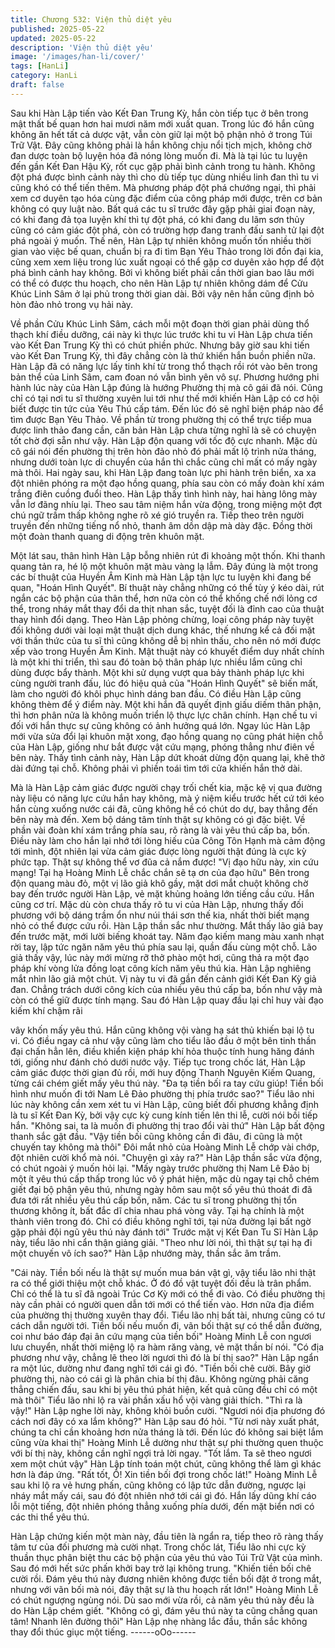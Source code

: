 ```yaml
---
title: Chương 532: Viện thủ diệt yêu
published: 2025-05-22
updated: 2025-05-22
description: 'Viện thủ diệt yêu'
image: '/images/han-li/cover/'
tags: [HanLi]
category: HanLi
draft: false
---
```


Sau khi Hàn Lập tiến vào Kết Đan Trung Kỳ, hắn còn tiếp tục ở
bên trong mật thất bế quan hơn hai mươi năm mới xuất quan.
Trong lúc đó hắn cũng không ăn hết tất cả dược vật, vẫn còn giữ
lại một bộ phận nhỏ ở trong Túi Trữ Vật.
Đây cũng không phải là hắn không chịu nổi tịch mịch, không chờ
đan dược toàn bộ luyện hóa đã nóng lòng muốn đi.
Mà là tại lúc tu luyện đến gần Kết Đan Hậu Kỳ, rốt cục gặp phải
bình cảnh trong tu hành. Không đột phá được bình cảnh này thì
cho dù tiếp tục dùng nhiều linh đan thì tu vi cũng khó có thể tiến
thêm.
Mà phương pháp đột phá chướng ngại, thì phải xem cơ duyên tạo
hóa cùng đặc điểm của công pháp mới được, trên cơ bản không
có quy luật nào.
Bất quá các tu sĩ trước đây gặp phải giai đoạn này, có khi đang đả
tọa luyện khí thì tự đột phá, có khi đang du lãm sơn thủy cũng có
cảm giác đột phá, còn có trường hợp đang tranh đấu sanh tử lại
đột phá ngoài ý muốn.
Thế nên, Hàn Lập tự nhiên không muốn tốn nhiều thời gian vào
việc bế quan, chuẩn bị ra đi tìm Bạn Yêu Thảo trong lời đồn đại
kia, cũng xem xem liệu trong lúc xuất ngoại có thể gặp cơ duyên
xảo hợp để đột phá bình cảnh hay không.
Bởi vì không biết phải cần thời gian bao lâu mới có thể có được
thu hoạch, cho nên Hàn Lập tự nhiên không dám để Cửu Khúc
Linh Sâm ở lại phủ trong thời gian dài.
Bởi vậy nên hắn cũng định bỏ hòn đảo nhỏ trong vụ hải này.

Về phần Cửu Khúc Linh Sâm, cách mỗi một đoạn thời gian phải
dùng thổ thạch khí điều dưỡng, cái này kì thực lúc trước khi tu vi
Hàn Lập chưa tiến vào Kết Đan Trung Kỳ thì có chút phiền phức.
Nhưng bây giờ sau khi tiến vào Kết Đan Trung Kỳ, thì đây chẳng
còn là thứ khiến hắn buồn phiền nữa.
Hàn Lập đã có năng lực lấy tinh khí từ trong thổ thạch rồi rót vào
bên trong bản thể của Linh Sâm, cam đoan nó vẫn bình yên vô
sự.
Phương hướng phi hành lúc này của Hàn Lập đúng là hướng
Phường thị mà cô gái đã nói. Cũng chỉ có tại nơi tu sĩ thường
xuyên lui tới như thế mới khiến Hàn Lập có cơ hội biết được tin
tức của Yêu Thú cấp tám.
Đến lúc đó sẽ nghĩ biện pháp nào để tìm được Bạn Yêu Thảo.
Về phần từ trong phường thị có thể trực tiếp mua được linh thảo
đang cần, căn bản Hàn Lập chưa từng nghĩ là sẽ có chuyện tốt
chờ đợi sẵn như vậy.
Hàn Lập độn quang với tốc độ cực nhanh.
Mặc dù cô gái nói đến phường thị trên hòn đảo nhỏ đó phải mất lộ
trình nửa tháng, nhưng dưới toàn lực di chuyển của hắn thì chắc
cũng chỉ mất có mấy ngày mà thôi.
Hai ngày sau, khi Hàn Lập đang toàn lực phi hành trên biển, xa xa
đột nhiên phóng ra một đạo hồng quang, phía sau còn có mấy
đoàn khí xám trắng điên cuồng đuổi theo.
Hàn Lập thấy tình hình này, hai hàng lông mày vẫn lơ đãng nhíu
lại.
Theo sau tâm niệm hắn vừa động, trong miệng một đợt chú ngữ
trầm thấp không nghe rõ xé gió truyền ra. Tiếp theo trên người
truyền đến những tiếng nổ nhỏ, thanh âm dồn dập mà dày đặc.
Đồng thời một đoàn thanh quang di động trên khuôn mặt.

Một lát sau, thân hình Hàn Lập bỗng nhiên rút đi khoảng một
thốn. Khi thanh quang tản ra, hé lộ một khuôn mặt màu vàng lạ
lẫm.
Đây đúng là một trong các bí thuật của Huyền Âm Kinh mà Hàn
Lập tận lực tu luyện khi đang bế quan, "Hoán Hình Quyết".
Bí thuật này chẳng những có thể tùy ý kéo dài, rút ngắn các bộ
phận của thân thể, hơn nữa còn có thể khống chế nới lỏng cơ
thể, trong nháy mắt thay đổi da thịt nhan sắc, tuyệt đối là đỉnh cao
của thuật thay hình đổi dạng.
Theo Hàn Lập phỏng chừng, loại công pháp này tuyệt đối không
dưới vài loại mật thuật dịch dung khác, thế nhưng kể cả đối mặt
với thần thức của tu sĩ thì cũng không dễ bị nhìn thấu, cho nên nó
mới được xếp vào trong Huyền Âm Kinh.
Mật thuật này có khuyết điểm duy nhất chính là một khi thi triển,
thì sau đó toàn bộ thân pháp lực nhiều lắm cũng chỉ dùng được
bẩy thành.
Một khi sử dụng vượt qua bảy thành pháp lực khi cùng người
tranh đấu, lúc đó hiệu quả của "Hoán Hình Quyết" sẽ biến mất,
làm cho người đó khôi phục hình dáng ban đầu.
Có điều Hàn Lập cũng không thèm để ý điểm này.
Một khi hắn đã quyết định giấu diếm thân phận, thì hơn phân nửa
là không muốn triển lộ thực lực chân chính. Hạn chế tu vi đối với
hắn thực sự cũng không có ảnh hưởng quá lớn.
Ngay lúc Hàn Lập mới vừa sửa đổi lại khuôn mặt xong, đạo hồng
quang nọ cũng phát hiện chỗ của Hàn Lập, giống như bắt được
vật cứu mạng, phóng thẳng như điên về bên này.
Thấy tình cảnh này, Hàn Lập dứt khoát dừng độn quang lại, khẽ
thở dài đứng tại chỗ.
Không phải vì phiền toái tìm tới cửa khiến hắn thở dài.

Mà là Hàn Lập cảm giác được người chạy trối chết kia, mặc kệ vị
qua đường này liệu có năng lực cứu hắn hay không, mà ý niệm
kiểu trước hết cứ tới kéo hắn cùng xuống nước cái đã, cũng
không hề có chút do dự, bay thẳng đến bên này mà đến. Xem bộ
dáng tâm tính thật sự không có gì đặc biệt.
Về phần vài đoàn khí xám trắng phía sau, rõ ràng là vài yêu thú
cấp ba, bốn.
Điều này làm cho hắn lại nhớ tới lòng hiếu của Công Tôn Hạnh
mà cảm động tới mình, đột nhiên lại vừa cảm giác được lòng
người thật đúng là cực kỳ phức tạp.
Thật sự không thể vơ đũa cả nắm được!
"Vị đạo hữu này, xin cứu mạng! Tại hạ Hoàng Minh Lễ chắc chắn
sẽ tạ ơn của đạo hữu" Bên trong độn quang màu đỏ, một vị lão
giả khô gầy, mặt dơi mắt chuột không chờ bay đến trước người
Hàn Lập, vẻ mặt khủng hoảng lớn tiếng cầu cứu.
Hắn cũng cơ trí. Mặc dù còn chưa thấy rõ tu vi của Hàn Lập,
nhưng thấy đối phương với bộ dáng trầm ổn như núi thái sơn thế
kia, nhất thời biết mạng nhỏ có thể được cứu rồi.
Hàn Lập thần sắc như thường. Mắt thấy lão giả bay đến trước
mặt, mới lười biếng khoát tay. Năm đạo kiếm mang màu xanh
nhạt rời tay, lập tức ngăn năm yêu thú phía sau lại, quần đấu
cùng một chỗ.
Lão giả thấy vậy, lúc này mới mừng rỡ thở phào một hơi, cũng
thả ra một đạo pháp khí vòng lửa đồng loạt công kích năm yêu
thú kia.
Hàn Lập nghiêng mắt nhìn lão giả một chút. Vị này tu vi đã gần
đến cảnh giới Kết Đan Kỳ giả đan. Chẳng trách dưới công kích
của nhiều yêu thú cấp ba, bốn như vậy mà còn có thể giữ được
tính mạng.
Sau đó Hàn Lập quay đầu lại chỉ huy vài đạo kiếm khí chậm rãi

vây khốn mấy yêu thú. Hắn cũng không vội vàng hạ sát thủ khiến
bại lộ tu vi.
Có điều ngay cả như vậy cũng làm cho tiểu lão đầu ở một bên
tinh thần đại chấn hẳn lên, điều khiển kiện pháp khí hỏa thuộc
tính hung hăng đánh tới, giống như đánh chó dưới nước vậy.
Tiếp tục trong chốc lát, Hàn Lập cảm giác được thời gian đủ rồi,
mới huy động Thanh Nguyên Kiếm Quang, từng cái chém giết
mấy yêu thú này.
"Đa tạ tiền bối ra tay cứu giúp! Tiền bối hình như muốn đi tới Nam
Lê Đảo phường thị phía trước sao?" Tiểu lão nhi lúc này không
cần xem xét tu vi Hàn Lập, cũng biết đối phương khẳng định là tu
sĩ Kết Đan Kỳ, bởi vậy cực kỳ cung kính tiến lên thi lễ, cười nói
bồi tiếp hắn.
"Không sai, ta là muốn đi phường thị trao đổi vài thứ" Hàn Lập bất
động thanh sắc gật đầu.
"Vậy tiền bối cũng không cần đi đâu, đi cũng là một chuyến tay
không mà thôi" Đôi mắt nhỏ của Hoàng Minh Lễ chớp vài chớp,
đột nhiên cười khổ mà nói.
"Chuyện gì xảy ra?" Hàn Lập thần sắc vừa động, có chút ngoài ý
muốn hỏi lại.
"Mấy ngày trước phường thị Nam Lê Đảo bị một ít yêu thú cấp
thấp trong lúc vô ý phát hiện, mặc dù ngay tại chỗ chém giết đại
bộ phận yêu thú, nhưng ngày hôm sau một số yêu thú thoát đi đã
đưa tới rất nhiều yêu thú cấp bốn, năm. Các tu sĩ trong phường thị
tổn thương không ít, bất đắc dĩ chia nhau phá vòng vây. Tại hạ
chính là một thành viên trong đó. Chỉ có điều không nghĩ tới, tại
nửa đường lại bất ngờ gặp phải đội ngũ yêu thú này đánh tới"
Trước mặt vị Kết Đan Tu Sĩ Hàn Lập này, tiểu lão nhi cẩn thận
giảng giải.
"Theo như lời nói, thì thật sự tại hạ đi một chuyến vô ích sao?"
Hàn Lập nhướng mày, thần sắc âm trầm.

"Cái này. Tiền bối nếu là thật sự muốn mua bán vật gì, vậy tiểu
lão nhi thật ra có thể giới thiệu một chỗ khác. Ở đó đồ vật tuyệt
đối đều là trân phẩm. Chỉ có thể là tu sĩ đã ngoài Trúc Cơ Kỳ mới
có thể đi vào. Có điều phường thị này cần phải có người quen dẫn
tới mới có thể tiến vào. Hơn nữa địa điểm của phường thị thường
xuyên thay đổi. Tiểu lão nhị bất tài, nhưng cũng có tư cách dẫn
người tới. Tiền bối nếu muốn đi, vãn bối thật sự có thể dẫn
đường, coi như báo đáp đại ân cứu mạng của tiền bối" Hoàng
Minh Lễ con ngươi lưu chuyển, nhất thời miệng lộ ra hàm răng
vàng, vẻ mặt thần bí nói.
"Có địa phương như vậy, chẳng lẽ theo lời ngươi thì đó là bí thị
sao?" Hàn Lập ngẩn ra một lúc, dường như đang nghĩ tới cái gì
đó.
"Tiền bối chê cười. Bây giờ phường thị, nào có cái gì là phân chia
bí thị đâu. Không ngừng phải căng thẳng chiến đấu, sau khi bị yêu
thú phát hiện, kết quả cũng đều chỉ có một mà thôi" Tiểu lão nhi lộ
ra vài phần xấu hổ vội vàng giải thích.
"Thì ra là vậy!" Hàn Lập nghe lời này, không khỏi buồn cười.
"Ngươi nói địa phương đó cách nơi đây có xa lắm không?" Hàn
Lập sau đó hỏi.
"Từ nơi này xuất phát, chúng ta chỉ cần khoảng hơn nửa tháng là
tới. Đến lúc đó không sai biệt lắm cũng vừa khai thị" Hoàng Minh
Lễ dường như thật sự phi thường quen thuộc với bí thị này,
không cần nghĩ ngợi trả lời ngay.
"Tốt lắm. Ta sẽ theo ngươi xem một chút vậy" Hàn Lập tính toán
một chút, cũng không thể làm gì khác hơn là đáp ứng.
"Rất tốt, Ồ! Xin tiền bối đợi trong chốc lát!" Hoàng Minh Lễ sau khi
lộ ra vẻ hưng phấn, cũng không có lập tức dẫn đường, ngược lại
nháy mắt mấy cái, sau đó đột nhiên nhớ tới cái gì đó.
Hắn lấy dũng khí cáo lỗi một tiếng, đột nhiên phóng thẳng xuống
phía dưới, đến mặt biển nơi có các thi thể yêu thú.

Hàn Lập chứng kiến một màn này, đầu tiên là ngẩn ra, tiếp theo
rõ ràng thấy tâm tư của đối phương mà cười nhạt.
Trong chốc lát, Tiểu lão nhi cực kỳ thuần thục phân biệt thu các
bộ phận của yêu thú vào Túi Trữ Vật của mình.
Sau đó mới hết sức phấn khởi bay trở lại không trung.
"Khiến tiền bối chê cười rồi. Đám yêu thú này đương nhiên không
được tiền bối đặt ở trong mắt, nhưng với vãn bối mà nói, đây thật
sự là thu hoạch rất lớn!" Hoàng Minh Lễ có chút ngượng ngùng
nói.
Dù sao mới vừa rồi, cả năm yêu thú này đều là do Hàn Lập chém
giết.
"Không có gì, đám yêu thú này ta cũng chẳng quan tâm! Nhanh
lên đường thôi" Hàn Lập nhẹ nhàng lắc đầu, thần sắc không thay
đổi thúc giục một tiếng.
------oOo------
